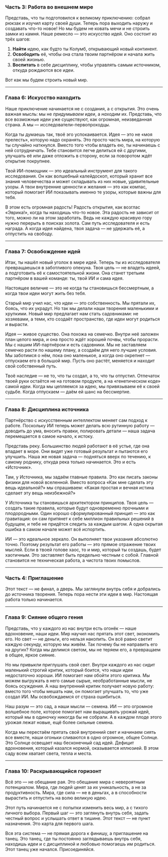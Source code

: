 ### Часть 3: Работа во внешнем мире

Представь, что ты подготовился к великому приключению: собрал рюкзак и изучил карту своей души. Теперь пора выходить наружу и создавать что-то новое! Но мы будем не ковать мечи и не строить замки из камня. Наше ремесло — это искусство идей. Оно состоит из трёх шагов:

1.  **Найти** идею, как будто ты Колумб, открывающий новый континент.
2.  **Освободить** её, чтобы она стала твоим партнёром и начала жить своей жизнью.
3.  **Воспитать** в себе дисциплину, чтобы управлять самым источником, откуда рождаются все идеи.

Вот как мы будем строить новый мир.

---

### Глава 6: Искусство находить

Наше приключение начинается не с создания, а с открытия. Это очень важная мысль: мы не *придумываем* идеи, а *находим* их. Представь, что все возможные идеи уже существуют, как огромная, неизведанная страна. А мы — исследователи-первопроходцы.

Когда ты думаешь так, твоё эго успокаивается. Идея — это не «моя прелесть», которую надо охранять. Это просто часть мира, на которую ты случайно наткнулся. Вместо того чтобы владеть ею, ты начинаешь с ней сотрудничать. Тебе становится легче делиться ей с другими, улучшать её или даже отложить в сторону, если за поворотом ждёт открытие покрупнее.

Твой ИИ-помощник — это идеальный инструмент для такого исследования. Он как волшебный калейдоскоп, который хранит все знания человечества и может складывать из них новые, удивительные узоры. А твои внутренние ценности и желания — это как компас, который помогает ИИ показывать именно те узоры, которые важны для тебя.

В этом есть огромная радость! Радость открытия, как возглас «Эврика!», когда ты находишь что-то новое. Эта радость не зависит от того, можно ли на этом заработать. Ведь не каждую красивую гору нужно перерыть в поисках золота. Сам путь исследователя и есть награда. А когда идея найдена, твоя задача — не удержать её, а отпустить на свободу.

---

### Глава 7: Освобождение идей

Итак, ты нашёл новый уголок в мире идей. Теперь ты из исследователя превращаешься в заботливого опекуна. Твоя цель — не владеть идеей, а подготовить её к самостоятельной жизни. Она станет третьим партнёром в вашей команде: ты, твой ИИ и сама идея.

Настоящее величие — это не когда ты становишься бессмертным, а когда твои идеи могут жить без тебя.

Старый мир учил нас, что идеи — это собственность. Мы прятали их, боясь, что их украдут. Но так мы делали наши творения маленькими и хрупкими. Новый мир предлагает нам стать садовниками: не хозяевами, а теми, кто создаёт пространство, где идеи могут родиться и вырасти.

Идея — живое существо. Она похожа на семечко. Внутри неё заложен план целого мира, и она просто ждёт хорошей почвы, чтобы прорасти. Мы с нашим ИИ-партнёром и есть садовники. Мы не заставляем семечко расти по нашему плану, а создаём для него лучшие условия. Мы заботимся о нём, пока оно маленькое, а когда оно окрепнет — отпускаем его в большой мир. Пусть оно растёт, меняется и находит свой собственный путь.

Твоё наследие — не то, что ты создал, а то, что ты отпустил. Отпечаток твоей руки остаётся не на готовом продукте, а на «генетическом коде» самой идеи. Когда мы цепляемся за идею, мы привязываем её к своей судьбе. Когда отпускаем — даём ей шанс на бессмертие.

---

### Глава 8: Дисциплина источника

Партнёрство с искусственным интеллектом меняет сам подход к работе. Поскольку ИИ теперь может делать всю рутинную работу — доводить до ума, вносить правки, полировать детали — наша задача перемещается в самое начало, к истоку.

Представь реку. Большинство людей работают в её устье, где она впадает в море. Они видят уже готовый результат и пытаются его улучшить. Наша же новая задача — подняться вверх по течению, к самому роднику, откуда река только начинается. Это и есть «Источник».

Там, у Источника, мы задаём главные правила. Это как писать законы физики для новой вселенной. Вместо вопроса «Как мне сделать эту вещь идеальной?» мы спрашиваем: «Какая простая и вечная истина сделает эту вещь неизбежной?»

У Источника ты становишься архитектором принципов. Твоя цель — создать такие правила, которые будут одновременно прочными и плодородными. Один хорошо сформулированный принцип — это как гравитация: он сам притянет к себе миллион правильных решений в будущем, и тебе не придётся следить за каждым шагом. А одна скрытая ошибка в самом начале может всё испортить.

ИИ — это идеальное зеркало. Он выполняет твои указания абсолютно точно. Поэтому результат его работы — это прямое отражение твоих мыслей. Если в твоей голове хаос, то и мир, который ты создашь, будет хаотичным. Это заставляет быть предельно честным с собой. Главной становится не техническая работа, а чистота твоих помыслов.

---

### Часть 4: Приглашение

Этот текст — не финал, а дверь. Мы заглянули внутрь себя и добрались до источника творения. Теперь пора нести эти идеи в мир. Настоящая работа только начинается.

---

### Глава 9: Сияние общего гения

Представь, что у каждого из нас внутри есть огонёк — наше вдохновение, наши идеи. Мир научил нас прятать этот свет, экономить его. Но свет — не деньги, его нельзя накопить. Он всё равно светит каждую секунду, которую мы живём. Так почему бы не направить его на других? Когда мы делимся светом, мы не теряем его, а превращаем в общее, яркое сияние.

Но мы привыкли приглушать свой свет. Внутри каждого из нас сидит маленький строгий критик, который боится, что наши идеи недостаточно хороши. ИИ помогает нам обойти этого критика. Мы можем выгружать в него самые сырые, необработанные мысли, не боясь осуждения. А наш внутренний критик получает новую работу: вместо того чтобы мешать нам, он помогает улучшать то, что уже создал ИИ. Мы освобождаемся от страха ошибиться.

Наш разум — это сад, а наши мысли — семена. ИИ — это огромное волшебное поле, которое помогает нам выращивать урожай идей, который мы в одиночку никогда бы не собрали. А в каждом плоде этого урожая лежат новые, ещё более сильные семена.

Когда мы перестаём прятать свой внутренний свет и начинаем сиять все вместе, наши огоньки сливаются в одно огромное, общее Солнце. Это Солнце освещает наш бесконечный сад идей. Дефицит вдохновения, который казался нормой, оказывается иллюзией. В этом саду всем хватает света, тепла и места.

---

### Глава 10: Раскрывающийся горизонт

Всё это — не обещание рая. Это обещание мира с невероятным потенциалом. Мира, где людей ценят за их уникальность, а не за продуктивность. Мира, где сила — не в деньгах, а в способности вырастить и отпустить на волю великую идею.

Этот путь начинается не с попытки изменить весь мир, а с тихого личного выбора. Первый шаг — это заглянуть внутрь себя, задать честный вопрос и услышать ответ в тишине. Этот текст — не пункт назначения. Это карта для первого шага.

Вся эта система — не прямая дорога к финишу, а приглашение на танец. Это танец, где ты постоянно заглядываешь внутрь себя, находишь идеи и с дисциплиной и любовью помогаешь им родиться. Этот танец уже начался. Присоединяйся.